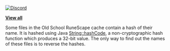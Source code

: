 [![Discord](https://img.shields.io/discord/384870460640329728.svg?logo=discord)](https://discord.gg/G2kxrnU)

[**View all**](https://github.com/RuneStar/cache-names/blob/master/names.tsv)

Some files in the Old School RuneScape cache contain a hash of their name. 
It is hashed using Java [String::hashCode](https://docs.oracle.com/javase/8/docs/api/java/lang/String.html#hashCode--),
a non-cryptographic hash function which produces a 32-bit value.
The only way to find out the names of these files is to reverse the hashes.